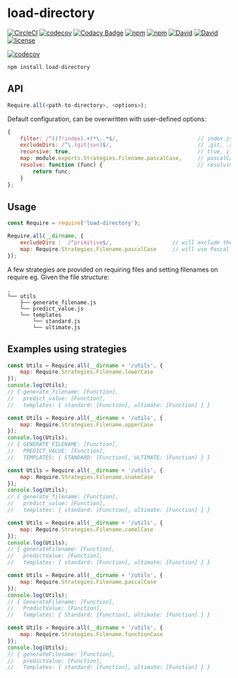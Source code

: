 # load-directory

[![CircleCI](https://img.shields.io/circleci/project/suddi/load-directory.svg?maxAge=2592000)](https://circleci.com/gh/suddi/load-directory)
[![codecov](https://codecov.io/gh/suddi/load-directory/branch/master/graph/badge.svg)](https://codecov.io/gh/suddi/load-directory)
[![Codacy Badge](https://api.codacy.com/project/badge/Grade/46408c666119432abee43f991b79cc68)](https://www.codacy.com/app/suddir/load-directory?utm_source=github.com&amp;utm_medium=referral&amp;utm_content=suddi/load-directory&amp;utm_campaign=Badge_Grade)
[![npm](https://img.shields.io/npm/dt/load-directory.svg)]()
[![npm](https://img.shields.io/npm/v/load-directory.svg?maxAge=2592000)](https://www.npmjs.com/package/load-directory)
[![David](https://img.shields.io/david/suddi/load-directory.svg)](https://github.com/suddi/load-directory/blob/master/package.json)
[![David](https://img.shields.io/david/dev/suddi/load-directory.svg)](https://github.com/suddi/load-directory/blob/master/package.json)
[![license](https://img.shields.io/github/license/suddi/load-directory.svg?maxAge=2592000)](https://github.com/suddi/load-directory/blob/master/LICENSE)

[![codecov](https://codecov.io/gh/suddi/load-directory/branch/master/graphs/commits.svg)](https://codecov.io/gh/suddi/load-directory)

````
npm install load-directory
````

## API

````js
Require.all(<path-to-directory>, <options>);
````

Default configuration, can be overwritten with user-defined options:
````js
{
    filter: /^((?!index).+)*\..*$/,                         // index.js will be ignored by default
    excludeDirs: /^\.(git|svn)$/,                           // .git, .svn directories will be ignored by default
    recursive: true,                                        // true, if files are to be required by traversing nested directories
    map: module.exports.Strategies.Filename.pascalCase,     // pascalCase will be applied by default
    resolve: function (func) {                              // resolving of files will be simply return module.exports by default
        return func;
    }
};
````

## Usage

````js
const Require = require('load-directory');

Require.all(__dirname, {
    excludeDirs :  /^primitive$/,                   // will exclude the directory "primitive"
    map: Require.Strategies.Filename.pascalCase     // will use Pascal Case to map the required filenames
});
````

A few strategies are provided on requiring files and setting filenames on require
eg. Given the file structure:
````
.
└── utils
    ├── generate_filename.js
    └── predict_value.js
    └── templates
        └── standard.js
        └── ultimate.js
````

## Examples using strategies

````js
const Utils = Require.all(__dirname + '/utils', {
    map: Require.Strategies.Filename.lowerCase
});
console.log(Utils);
// { generate_filename: [Function],
//   predict_value: [Function],
//   templates: { standard: [Function], ultimate: [Function] } }

const Utils = Require.all(__dirname + '/utils', {
    map: Require.Strategies.Filename.upperCase
});
console.log(Utils);
// { GENERATE_FILENAME: [Function],
//   PREDICT_VALUE: [Function],
//   TEMPLATES: { STANDARD: [Function], ULTIMATE: [Function] } }

const Utils = Require.all(__dirname + '/utils', {
    map: Require.Strategies.Filename.snakeCase
});
console.log(Utils);
// { generate_filename: [Function],
//   predict_value: [Function],
//   templates: { standard: [Function], ultimate: [Function] } }

const Utils = Require.all(__dirname + '/utils', {
    map: Require.Strategies.Filename.camelCase
});
console.log(Utils);
// { generateFilename: [Function],
//   predictValue: [Function],
//   templates: { standard: [Function], ultimate: [Function] } }

const Utils = Require.all(__dirname + '/utils', {
    map: Require.Strategies.Filename.pascalCase
});
console.log(Utils);
// { GenerateFilename: [Function],
//   PredictValue: [Function],
//   Templates: { Standard: [Function], Ultimate: [Function] } }

const Utils = Require.all(__dirname + '/utils', {
    map: Require.Strategies.Filename.functionCase
});
console.log(Utils);
// { generateFilename: [Function],
//   predictValue: [Function],
//   Templates: { standard: [Function], ultimate: [Function] } }
````
